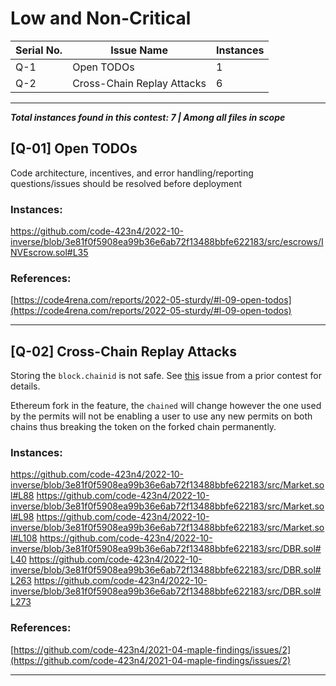 # **Low and Non-Critical**

Serial No. | Issue Name | Instances
--- | --- | ---
Q-1 | Open TODOs | 1
Q-2 | Cross-Chain Replay Attacks | 6

-----
***Total instances found in this contest: 7 | Among all files in scope***


## [Q-01] Open TODOs

Code architecture, incentives, and error handling/reporting questions/issues should be resolved before deployment

### Instances:
https://github.com/code-423n4/2022-10-inverse/blob/3e81f0f5908ea99b36e6ab72f13488bbfe622183/src/escrows/INVEscrow.sol#L35
### References:

[https://code4rena.com/reports/2022-05-sturdy/#l-09-open-todos](https://code4rena.com/reports/2022-05-sturdy/#l-09-open-todos)


-----


## [Q-02] Cross-Chain Replay Attacks

Storing the `block.chainid` is not safe. See [this](https://github.com/code-423n4/2021-04-maple-findings/issues/2) issue from a prior contest for details.

Ethereum fork in the feature, the `chained` will change however the one used by the permits will not be enabling a user to use any new permits on both chains thus breaking the token on the forked chain permanently.

### Instances:
https://github.com/code-423n4/2022-10-inverse/blob/3e81f0f5908ea99b36e6ab72f13488bbfe622183/src/Market.sol#L88
https://github.com/code-423n4/2022-10-inverse/blob/3e81f0f5908ea99b36e6ab72f13488bbfe622183/src/Market.sol#L98
https://github.com/code-423n4/2022-10-inverse/blob/3e81f0f5908ea99b36e6ab72f13488bbfe622183/src/Market.sol#L108
https://github.com/code-423n4/2022-10-inverse/blob/3e81f0f5908ea99b36e6ab72f13488bbfe622183/src/DBR.sol#L40
https://github.com/code-423n4/2022-10-inverse/blob/3e81f0f5908ea99b36e6ab72f13488bbfe622183/src/DBR.sol#L263
https://github.com/code-423n4/2022-10-inverse/blob/3e81f0f5908ea99b36e6ab72f13488bbfe622183/src/DBR.sol#L273

### References:

[https://github.com/code-423n4/2021-04-maple-findings/issues/2](https://github.com/code-423n4/2021-04-maple-findings/issues/2)


-----

